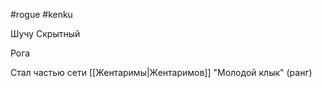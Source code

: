 #rogue #kenku

Шучу Скрытный

Рога

Стал частью сети [[Жентаримы|Жентаримов]] "Молодой клык" (ранг)
